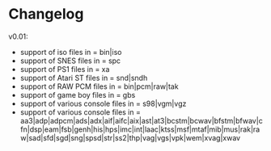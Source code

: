 # Changelog
v0.01:
* support of iso files in = bin|iso
* support of SNES files in = spc
* support of PS1 files in = xa
* support of Atari ST files in = snd|sndh
* support of RAW PCM files in = bin|pcm|raw|tak
* support of game boy files in = gbs
* support of various console files in = s98|vgm|vgz
* support of various console files in = aa3|adp|adpcm|ads|adx|aif|aifc|aix|ast|at3|bcstm|bcwav|bfstm|bfwav|cfn|dsp|eam|fsb|genh|his|hps|imc|int|laac|ktss|msf|mtaf|mib|mus|rak|raw|sad|sfd|sgd|sng|spsd|str|ss2|thp|vag|vgs|vpk|wem|xvag|xwav
